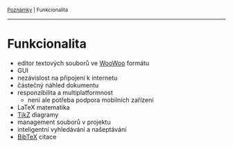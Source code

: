<sub>[Poznámky](../README.md)
| Funkcionalita
<sub>

---

# Funkcionalita

- editor textových souborů ve [WooWoo](../woo/README.md) formátu
- GUI
- nezávislost na připojení k internetu
- částečný náhled dokumentu
- responzibilita a multiplatformnost
    - není ale potřeba podpora mobilních zařízení
- LaTeX matematika
- [TikZ](https://texample.net/tikz/examples/) diagramy
- management souborů v projektu
- inteligentní vyhledávání a našeptávání
- [BibTeX](http://www.bibtex.org) citace
